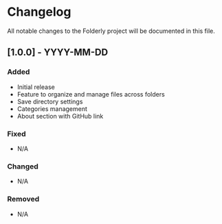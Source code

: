 # Changelog

All notable changes to the Folderly project will be documented in this file.

## [1.0.0] - YYYY-MM-DD

### Added
- Initial release
- Feature to organize and manage files across folders
- Save directory settings
- Categories management
- About section with GitHub link

### Fixed
- N/A

### Changed
- N/A

### Removed
- N/A 